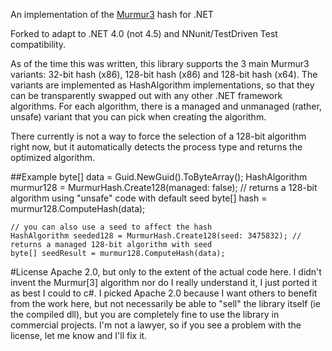 An implementation of the [Murmur3](http://code.google.com/p/smhasher/wiki/MurmurHash3) hash for .NET

Forked to adapt to .NET 4.0 (not 4.5) and NNunit/TestDriven Test compatibility.

As of the time this was written, this library supports the 3 main Murmur3 variants: 32-bit hash (x86), 128-bit hash (x86) and 128-bit hash (x64).
The variants are implemented as HashAlgorithm implementations, so that they can be transparently swapped out with any other .NET framework algorithms.
For each algorithm, there is a managed and unmanaged (rather, unsafe) variant that you can pick when creating the algorithm. 

There currently is not a way to force the selection of a 128-bit algorithm right now, but it automatically detects the process type and returns the optimized algorithm.

##Example
	byte[] data = Guid.NewGuid().ToByteArray();
	HashAlgorithm murmur128 = MurmurHash.Create128(managed: false); // returns a 128-bit algorithm using "unsafe" code with default seed
	byte[] hash = murmur128.ComputeHash(data);

	// you can also use a seed to affect the hash
	HashAlgorithm seeded128 = MurmurHash.Create128(seed: 3475832); // returns a managed 128-bit algorithm with seed
	byte[] seedResult = murmur128.ComputeHash(data);

#License
Apache 2.0, but only to the extent of the actual code here. I didn't invent the Murmur[3] algorithm nor do I really understand it, I just ported it as best I could to c#. I picked Apache 2.0 because I want others to benefit from the work here, but not necessarily be able to "sell" the library itself (ie the compiled dll), but you are completely fine to use the library in commercial projects.
I'm not a lawyer, so if you see a problem with the license, let me know and I'll fix it.